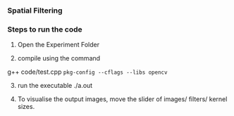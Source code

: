### Spatial Filtering

### Steps to run the code

1) Open the Experiment Folder

2) compile using the command

g++ code/test.cpp `pkg-config --cflags --libs opencv`

3) run the executable ./a.out

4) To visualise the output images, move the slider of images/ filters/ kernel sizes.
	
